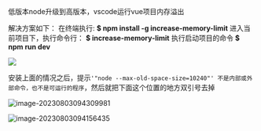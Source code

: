 低版本node升级到高版本，vscode运行vue项目内存溢出

解决方案如下：
在终端执行:
**$ npm install -g increase-memory-limit**
进入当前项目下，执行命令行：
**$ increase-memory-limit**
执行启动项目的命令
**$ npm run dev**

![](D:\LJY\code\dataNote20221010\img\内存溢出报错图片.png)

安装上面的情况之后，提示`'"node --max-old-space-size=10240"' 不是内部或外部命令，也不是可运行的程序`，然后就把下面这个位置的地方双引号去掉

![image-20230803094309981](D:\LJY\code\dataNote20221010\img\image-20230803094309981.png)

![image-20230803094156435](D:\LJY\code\dataNote20221010\img\image-20230803094156435.png)